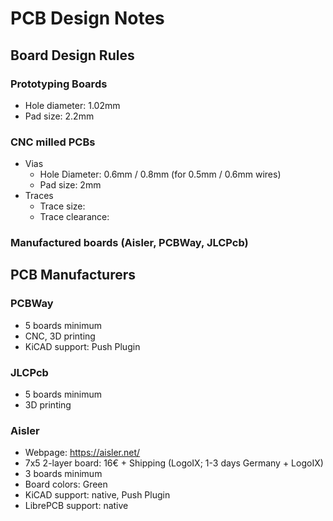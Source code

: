 PCB Design Notes
================

Board Design Rules
------------------

### Prototyping Boards
- Hole diameter: 1.02mm
- Pad size: 2.2mm

### CNC milled PCBs
- Vias
    - Hole Diameter: 0.6mm / 0.8mm (for 0.5mm / 0.6mm wires)
    - Pad size: 2mm
- Traces
    - Trace size:
    - Trace clearance: 


### Manufactured boards (Aisler, PCBWay, JLCPcb)



PCB Manufacturers
-----------------

### PCBWay
- 5 boards minimum
- CNC, 3D printing
- KiCAD support: Push Plugin

### JLCPcb
- 5 boards minimum
- 3D printing

### Aisler
- Webpage: https://aisler.net/
- 7x5 2-layer board: 16€ + Shipping (LogoIX; 1-3 days Germany + LogoIX)
- 3 boards minimum
- Board colors: Green
- KiCAD support: native, Push Plugin
- LibrePCB support: native

